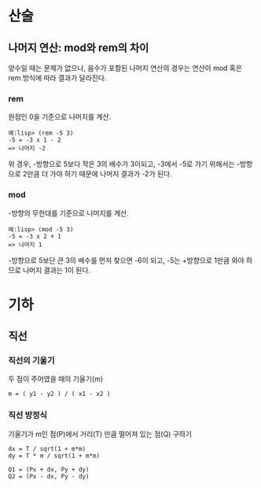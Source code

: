 # 산술

## 나머지 연산: mod와 rem의 차이
양수일 때는 문제가 없으나, 음수가 포함된 나머지 연산의 경우는 연산이 mod 혹은 rem 방식에 따라 결과가 달라진다.

### rem
원점인 0을 기준으로 나머지를 계산.
```
예:lisp> (rem -5 3)
-5 = -3 x 1 - 2
=> 나머지 -2
```
위 경우, -방향으로 5보다 작은 3의 배수가 3이되고, -3에서 -5로 가기 위해서는 -방향으로 2만큼 더 가야 하기 때문에 나머지 결과가 -2가 된다.

### mod
-방향의 무한대를 기준으로 나머지를 계산.
```
예:lisp> (mod -5 3)
-5 = -3 x 2 + 1
=> 나머지 1
```
-방향으로 5보단 큰 3의 배수를 먼저 찾으면 -6이 되고, -5는 +방향으로 1만큼 와야 하므로 나머지 결과는 1이 된다.

# 기하
## 직선
### 직선의 기울기
두 점이 주어였을 때의 기울기(m)
```
m = ( y1 - y2 ) / ( x1 - x2 )
```
### 직선 방정식
기울기가 m인 점(P)에서 거리(T) 만큼 떨어져 있는 점(Q) 구하기
```
dx = T / sqrt(1 + m*m)
dy = T * m / sqrt(1 + m*m)

Q1 = (Px + dx, Py + dy)
Q2 = (Px - dx, Py - dy)
```
